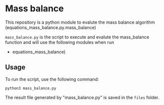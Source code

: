 # Mass balance 

This repository is a python module to evalute the mass balance algorithm (equations_mass_balance.py.mass_balance)

```mass_balance.py``` is the script to execute and evalute the mass_balance function and will use the following modules when run
-  equations_mass_balance)

## Usage

To run the script, use the following command:

```
python3 mass_balance.py
```

The result file generated by "mass_balance.py" is saved in the ```files``` folder.
